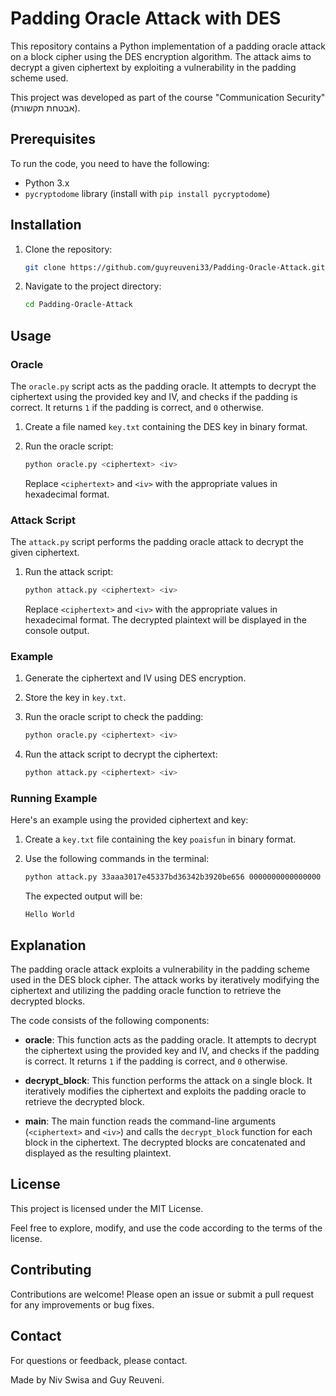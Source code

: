 # Padding Oracle Attack with DES

This repository contains a Python implementation of a padding oracle attack on a block cipher using the DES encryption algorithm. The attack aims to decrypt a given ciphertext by exploiting a vulnerability in the padding scheme used.

This project was developed as part of the course "Communication Security" (אבטחת תקשורת).

## Prerequisites

To run the code, you need to have the following:

- Python 3.x
- `pycryptodome` library (install with `pip install pycryptodome`)

## Installation

1. Clone the repository:

   ```sh
   git clone https://github.com/guyreuveni33/Padding-Oracle-Attack.git
   ```

2. Navigate to the project directory:

   ```sh
   cd Padding-Oracle-Attack
   ```

## Usage

### Oracle

The `oracle.py` script acts as the padding oracle. It attempts to decrypt the ciphertext using the provided key and IV, and checks if the padding is correct. It returns `1` if the padding is correct, and `0` otherwise.

1. Create a file named `key.txt` containing the DES key in binary format.
2. Run the oracle script:

   ```sh
   python oracle.py <ciphertext> <iv>
   ```

   Replace `<ciphertext>` and `<iv>` with the appropriate values in hexadecimal format.

### Attack Script

The `attack.py` script performs the padding oracle attack to decrypt the given ciphertext.

1. Run the attack script:

   ```sh
   python attack.py <ciphertext> <iv>
   ```

   Replace `<ciphertext>` and `<iv>` with the appropriate values in hexadecimal format. The decrypted plaintext will be displayed in the console output.

### Example

1. Generate the ciphertext and IV using DES encryption.
2. Store the key in `key.txt`.
3. Run the oracle script to check the padding:

   ```sh
   python oracle.py <ciphertext> <iv>
   ```

4. Run the attack script to decrypt the ciphertext:

   ```sh
   python attack.py <ciphertext> <iv>
   ```

### Running Example

Here's an example using the provided ciphertext and key:

1. Create a `key.txt` file containing the key `poaisfun` in binary format.
2. Use the following commands in the terminal:

   ```sh
   python attack.py 33aaa3017e45337bd36342b3920be656 0000000000000000
   ```

   The expected output will be:

   ```
   Hello World
   ```

## Explanation

The padding oracle attack exploits a vulnerability in the padding scheme used in the DES block cipher. The attack works by iteratively modifying the ciphertext and utilizing the padding oracle function to retrieve the decrypted blocks.

The code consists of the following components:

- **oracle**: This function acts as the padding oracle. It attempts to decrypt the ciphertext using the provided key and IV, and checks if the padding is correct. It returns `1` if the padding is correct, and `0` otherwise.

- **decrypt_block**: This function performs the attack on a single block. It iteratively modifies the ciphertext and exploits the padding oracle to retrieve the decrypted block.

- **main**: The main function reads the command-line arguments (`<ciphertext>` and `<iv>`) and calls the `decrypt_block` function for each block in the ciphertext. The decrypted blocks are concatenated and displayed as the resulting plaintext.

## License

This project is licensed under the MIT License.

Feel free to explore, modify, and use the code according to the terms of the license.

## Contributing

Contributions are welcome! Please open an issue or submit a pull request for any improvements or bug fixes.

## Contact

For questions or feedback, please contact.

Made by Niv Swisa and Guy Reuveni.
